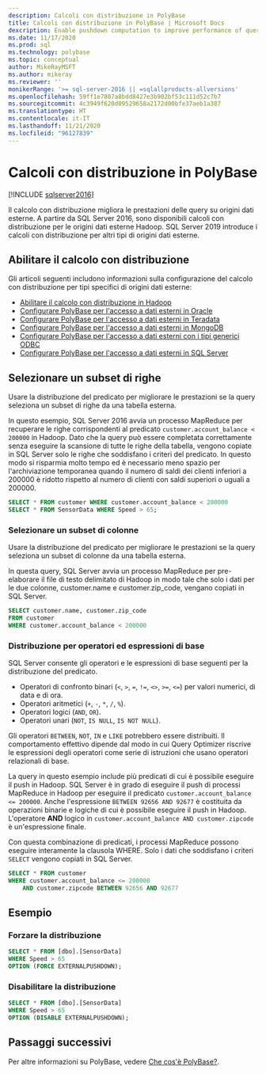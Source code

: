 ```yaml
---
description: Calcoli con distribuzione in PolyBase
title: Calcoli con distribuzione in PolyBase | Microsoft Docs
dexcription: Enable pushdown computation to improve performance of queries on your Hadoop cluster. You can select a subset of rows/columns in an external table for pushdown.
ms.date: 11/17/2020
ms.prod: sql
ms.technology: polybase
ms.topic: conceptual
author: MikeRayMSFT
ms.author: mikeray
ms.reviewer: ''
monikerRange: '>= sql-server-2016 || =sqlallproducts-allversions'
ms.openlocfilehash: 59ff1e7807a8bdd8427e3b902bf53c111d52c7b7
ms.sourcegitcommit: 4c3949f620d09529658a2172d00bfe37aeb1a387
ms.translationtype: HT
ms.contentlocale: it-IT
ms.lasthandoff: 11/21/2020
ms.locfileid: "96127839"
---
```

# <a name="pushdown-computations-in-polybase"></a>Calcoli con distribuzione in PolyBase

[!INCLUDE [sqlserver2016](../../includes/applies-to-version/sqlserver2016.md)]

Il calcolo con distribuzione migliora le prestazioni delle query su origini dati esterne. A partire da SQL Server 2016, sono disponibili calcoli con distribuzione per le origini dati esterne Hadoop. SQL Server 2019 introduce i calcoli con distribuzione per altri tipi di origini dati esterne.

## <a name="enable-pushdown-computation"></a> Abilitare il calcolo con distribuzione

Gli articoli seguenti includono informazioni sulla configurazione del calcolo con distribuzione per tipi specifici di origini dati esterne:

- [Abilitare il calcolo con distribuzione in Hadoop](polybase-configure-hadoop.md#pushdown)
- [Configurare PolyBase per l'accesso a dati esterni in Oracle](polybase-configure-oracle.md)
- [Configurare PolyBase per l'accesso a dati esterni in Teradata](polybase-configure-teradata.md)
- [Configurare PolyBase per l'accesso a dati esterni in MongoDB](polybase-configure-mongodb.md)
- [Configurare PolyBase per l'accesso a dati esterni con i tipi generici ODBC](polybase-configure-odbc-generic.md)
- [Configurare PolyBase per l'accesso a dati esterni in SQL Server](polybase-configure-sql-server.md)

## <a name="select-a-subset-of-rows"></a>Selezionare un subset di righe

Usare la distribuzione del predicato per migliorare le prestazioni se la query seleziona un subset di righe da una tabella esterna.

In questo esempio, SQL Server 2016 avvia un processo MapReduce per recuperare le righe corrispondenti al predicato `customer.account_balance < 200000` in Hadoop. Dato che la query può essere completata correttamente senza eseguire la scansione di tutte le righe della tabella, vengono copiate in SQL Server solo le righe che soddisfano i criteri del predicato. In questo modo si risparmia molto tempo ed è necessario meno spazio per l'archiviazione temporanea quando il numero di saldi dei clienti inferiori a 200000 è ridotto rispetto al numero di clienti con saldi superiori o uguali a 200000.

```sql
SELECT * FROM customer WHERE customer.account_balance < 200000
SELECT * FROM SensorData WHERE Speed > 65;  
```

### <a name="select-a-subset-of-columns"></a>Selezionare un subset di colonne

Usare la distribuzione del predicato per migliorare le prestazioni se la query seleziona un subset di colonne da una tabella esterna.

In questa query, SQL Server avvia un processo MapReduce per pre-elaborare il file di testo delimitato di Hadoop in modo tale che solo i dati per le due colonne, customer.name e customer.zip_code, vengano copiati in SQL Server.

```sql
SELECT customer.name, customer.zip_code
FROM customer
WHERE customer.account_balance < 200000
```

### <a name="pushdown-for-basic-expressions-and-operators"></a>Distribuzione per operatori ed espressioni di base

SQL Server consente gli operatori e le espressioni di base seguenti per la distribuzione del predicato.

- Operatori di confronto binari (`<`, `>`, `=`, `!=`, `<>`, `>=`, `<=`) per valori numerici, di data e di ora.
- Operatori aritmetici (`+`, `-`, `*`, `/`, `%`).
- Operatori logici (`AND`, `OR`).
- Operatori unari (`NOT`, `IS NULL`, `IS NOT NULL`).

Gli operatori `BETWEEN`, `NOT`, `IN` e `LIKE` potrebbero essere distribuiti. Il comportamento effettivo dipende dal modo in cui Query Optimizer riscrive le espressioni degli operatori come serie di istruzioni che usano operatori relazionali di base.

La query in questo esempio include più predicati di cui è possibile eseguire il push in Hadoop. SQL Server è in grado di eseguire il push di processi MapReduce in Hadoop per eseguire il predicato `customer.account_balance <= 200000`. Anche l'espressione `BETWEEN 92656 AND 92677` è costituita da operazioni binarie e logiche di cui è possibile eseguire il push in Hadoop. L'operatore **AND** logico in `customer.account_balance AND customer.zipcode` è un'espressione finale.

Con questa combinazione di predicati, i processi MapReduce possono eseguire interamente la clausola WHERE. Solo i dati che soddisfano i criteri `SELECT` vengono copiati in SQL Server.

```sql
SELECT * FROM customer 
WHERE customer.account_balance <= 200000 
    AND customer.zipcode BETWEEN 92656 AND 92677
```

## <a name="examples"></a>Esempio

### <a name="force-pushdown"></a>Forzare la distribuzione

```sql
SELECT * FROM [dbo].[SensorData]
WHERE Speed > 65
OPTION (FORCE EXTERNALPUSHDOWN);
```

### <a name="disable-pushdown"></a>Disabilitare la distribuzione

```sql
SELECT * FROM [dbo].[SensorData]
WHERE Speed > 65
OPTION (DISABLE EXTERNALPUSHDOWN);
```

## <a name="next-steps"></a>Passaggi successivi

Per altre informazioni su PolyBase, vedere [Che cos'è PolyBase?](polybase-guide.md).
